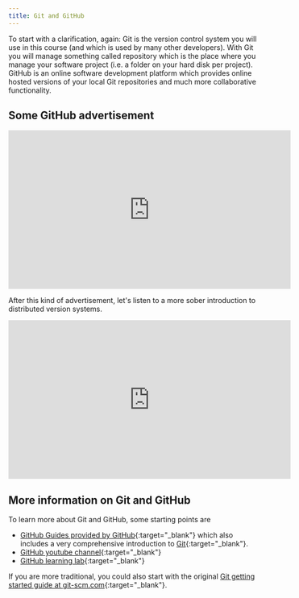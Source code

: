 ```yaml
---
title: Git and GitHub
---
```


To start with a clarification, again: Git is the version control system you will use in this course (and which is used by many other developers). With Git you will manage something called repository which is the place where you manage your software project (i.e. a folder on your hard disk per project). GitHub is an online software development platform which provides online hosted versions of your local Git repositories and much more collaborative functionality. 

## Some GitHub advertisement

<iframe width="560" height="315" src="https://www.youtube-nocookie.com/embed/noZnOSpcjYY" frameborder="0" allow="autoplay; encrypted-media" allowfullscreen></iframe>

After this kind of advertisement, let's listen to a more sober introduction to distributed version systems.

<iframe width="560" height="315" src="https://www.youtube-nocookie.com/embed/FyfwLX4HAxM" frameborder="0" allow="autoplay; encrypted-media" allowfullscreen></iframe>

## More information on Git and GitHub
To learn more about Git and GitHub, some starting points are
  * [GitHub Guides provided by GitHub](https://guides.github.com/){:target="_blank"} which also includes a very comprehensive introduction to [Git](https://guides.github.com/introduction/git-handbook/){:target="_blank"}.
  * [GitHub youtube channel](https://www.youtube.com/user/GitHubGuides/){:target="_blank"}
  * [GitHub learning lab](https://lab.github.com/){:target="_blank"}
  
 
If you are more traditional, you could also start with the original [Git getting started guide at git-scm.com](https://git-scm.com/book/en/v2/Getting-Started-About-Version-Control){:target="_blank"}. 
